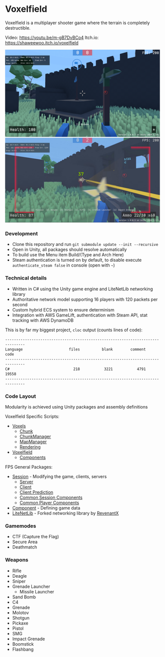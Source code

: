 # Voxelfield

Voxelfield is a multiplayer shooter game where the terrain is completely destructible.

Video: https://youtu.be/m-gB7DvBCo4
Itch.io: https://shaweewoo.itch.io/voxelfield

![Screenshot 1](screenshot_1.jpg)
![Screenshot 2](screenshot_2.jpg)


### Development

- Clone this repository and run `git submodule update --init --recursive`
- Open in Unity, all packages should resolve automatically
- To build use the Menu item Build/(Type and Arch Here)
- Steam authentication is turned on by default, to disable execute `authenticate_steam false` in console (open with `~`)

### Technical details
- Written in C# using the Unity game engine and LiteNetLib networking library
- Authoritative network model supporting 16 players with 120 packets per second
- Custom hybrid ECS system to ensure determinism
- Integration with AWS GameLift, authentication with Steam API, stat tracking with AWS DynamoDB

This is by far my biggest project, `cloc` output (counts lines of code):

```
-------------------------------------------------------------------------------
Language                     files          blank        comment           code
-------------------------------------------------------------------------------
C#                             218           3221           4791          19558
-------------------------------------------------------------------------------
```

### Code Layout
Modularity is achieved using Unity packages and assembly definitions

Voxelfield Specific Scripts:
- [Voxels](Assets/Scripts/Voxels)
  - [Chunk](Assets/Scripts/Voxels/Chunk.cs)
  - [ChunkManager](Assets/Scripts/Voxels/ChunkManager.cs)
  - [MapManager](Assets/Scripts/Voxels/Map/MapManager.cs)
  - [Rendering](Assets/Scripts/Voxels/VoxelRenderer.cs)
- [Voxelfield](Assets/Scripts/Voxelfield)
  - [Components](Assets/Scripts/Voxelfield/Session/Components.cs)

FPS General Packages:
- [Session](Packages/Swihoni.Sessions) - Modifying the game, clients, servers
  - [Server](Packages/Swihoni.Sessions/Runtime/Server.cs)
  - [Client](Packages/Swihoni.Sessions/Runtime/Client.cs)
  - [Client Prediction](Packages/Swihoni.Sessions/Runtime/ClientPrediction.cs)
  - [Common Session Components](Packages/Swihoni.Sessions/Runtime/Components/SessionComponents.cs)
  - [Common Player Components](Packages/Swihoni.Sessions/Runtime/Player/Components/PlayerComponents.cs)
- [Component](Packages/Swihoni.Components) - Defining game data
- [LiteNetLib](Packages/LiteNetLib) - Forked networking library by [RevenantX](https://github.com/RevenantX/LiteNetLib)



### Gamemodes
- CTF (Capture the Flag)
- Secure Area
- Deathmatch

### Weapons
- Rifle
- Deagle
- Sniper
- Grenade Launcher
  - Missile Launcher
- Sand Bomb
- C4
- Grenade
- Molotov
- Shotgun
- Pickaxe
- Pistol
- SMG
- Impact Grenade
- Boomstick
- Flashbang
